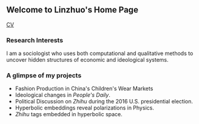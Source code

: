 ## Welcome to Linzhuo's Home Page



<a href="<https://github.com/linzhuoliSOC/linzhuoliSOC.github.io/blob/master/blog/CV_Linzhuo%20Li_Chicago_Jul2019.pdf>">CV</a>

### Research Interests

I am a sociologist who uses both computational and qualitative methods to uncover hidden structures of economic and ideological systems. 



### A glimpse of my projects

- Fashion Production in China's Children's Wear Markets
- Ideological changes in *People's Daily*.
- Political Discussion on *Zhihu* during the 2016 U.S. presidential election.
- Hyperbolic embeddings reveal polarizations in Physics.
- *Zhihu* tags embedded in hyperbolic space.






